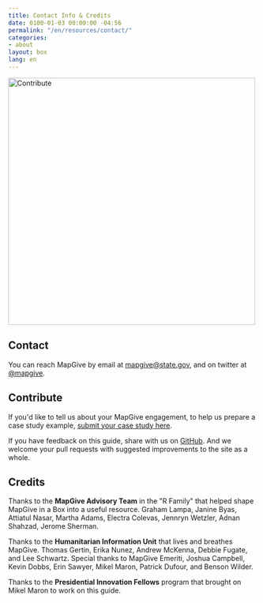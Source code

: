 ```yaml
---
title: Contact Info & Credits
date: 0100-01-03 00:00:00 -04:56
permalink: "/en/resources/contact/"
categories:
- about
layout: box
lang: en
---
```


<img src="{{site.baseurl}}/assets/img/osmgeoweek.jpg" alt="Contribute" width="500px">

## Contact

You can reach MapGive by email at [mapgive@state.gov](mailto:mapgive@state.gov), and on twitter at [@mapgive](https://twitter.com/mapgive).<!--, or through this contact form -->

## Contribute

If you'd like to tell us about your MapGive engagement, to help us prepare a case study example, [submit your case study here](https://docs.google.com/forms/d/1Y4t-KKUOqvQAK3IURH256TSbjGORjIEf8c3Doa0-nI8/viewform).

If you have feedback on this guide, share with us on [GitHub](https://github.com/state-hiu/mapgive-in-a-box/issues). And we welcome your pull requests with suggested improvements to the site as a whole.

## Credits

Thanks to the **MapGive Advisory Team** in the "R Family" that helped shape MapGive in a Box into a useful resource. Graham Lampa, Janine Byas, Attiatul Nasar, Martha Adams, Electra Colevas, Jennryn Wetzler, Adnan Shahzad, Jerome Sherman.

Thanks to the **Humanitarian Information Unit** that lives and breathes MapGive. Thomas Gertin, Erika Nunez, Andrew McKenna, Debbie Fugate, and Lee Schwartz. Special thanks to MapGive Emeriti, Joshua Campbell, Kevin Dobbs, Erin Sawyer, Mikel Maron, Patrick Dufour, and Benson Wilder.

Thanks to the **Presidential Innovation Fellows** program that brought on Mikel Maron to work on this guide.

